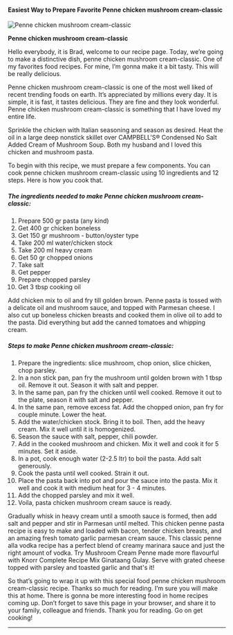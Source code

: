             

#### Easiest Way to Prepare Favorite Penne chicken mushroom cream-classic

![Penne chicken mushroom cream-classic](https://img-global.cpcdn.com/recipes/a01dff2be4bab779/751x532cq70/penne-chicken-mushroom-cream-classic-recipe-main-photo.jpg)

**Penne chicken mushroom cream-classic**

Hello everybody, it is Brad, welcome to our recipe page. Today, we’re going to make a distinctive dish, penne chicken mushroom cream-classic. One of my favorites food recipes. For mine, I’m gonna make it a bit tasty. This will be really delicious.

Penne chicken mushroom cream-classic is one of the most well liked of recent trending foods on earth. It’s appreciated by millions every day. It is simple, it is fast, it tastes delicious. They are fine and they look wonderful. Penne chicken mushroom cream-classic is something that I have loved my entire life.

Sprinkle the chicken with Italian seasoning and season as desired. Heat the oil in a large deep nonstick skillet over CAMPBELL'S® Condensed No Salt Added Cream of Mushroom Soup. Both my husband and I loved this chicken and mushroom pasta.

To begin with this recipe, we must prepare a few components. You can cook penne chicken mushroom cream-classic using 10 ingredients and 12 steps. Here is how you cook that.

##### The ingredients needed to make Penne chicken mushroom cream-classic:

1.  Prepare 500 gr pasta (any kind)
2.  Get 400 gr chicken boneless
3.  Get 150 gr mushroom - button/oyster type
4.  Take 200 ml water/chicken stock
5.  Take 200 ml heavy cream
6.  Get 50 gr chopped onions
7.  Take salt
8.  Get pepper
9.  Prepare chopped parsley
10.  Get 3 tbsp cooking oil

Add chicken mix to oil and fry till golden brown. Penne pasta is tossed with a delicate oil and mushroom sauce, and topped with Parmesan cheese. I also cut up boneless chicken breasts and cooked them in olive oil to add to the pasta. Did everything but add the canned tomatoes and whipping cream.

##### Steps to make Penne chicken mushroom cream-classic:

1.  Prepare the ingredients: slice mushroom, chop onion, slice chicken, chop parsley.
2.  In a non stick pan, pan fry the mushroom until golden brown with 1 tbsp oil. Remove it out. Season it with salt and pepper.
3.  In the same pan, pan fry the chicken until well cooked. Remove it out to the plate, season it with salt and pepper.
4.  In the same pan, remove excess fat. Add the chopped onion, pan fry for couple minute. Lower the heat.
5.  Add the water/chicken stock. Bring it to boil. Then, add the heavy cream. Mix it well until it is homogenized.
6.  Season the sauce with salt, pepper, chili powder.
7.  Add in the cooked mushroom and chicken. Mix it well and cook it for 5 minutes. Set it aside.
8.  In a pot, cook enough water (2-2.5 ltr) to boil the pasta. Add salt generously.
9.  Cook the pasta until well cooked. Strain it out.
10.  Place the pasta back into pot and pour the sauce into the pasta. Mix it well and cook it with medium heat for 3 - 4 minutes.
11.  Add the chopped parsley and mix it well.
12.  Voila, pasta chicken mushroom cream sauce is ready.

Gradually whisk in heavy cream until a smooth sauce is formed, then add salt and pepper and stir in Parmesan until melted. This chicken penne pasta recipe is easy to make and loaded with bacon, tender chicken breasts, and an amazing fresh tomato garlic parmesan cream sauce. This classic penne alla vodka recipe has a perfect blend of creamy marinara sauce and just the right amount of vodka. Try Mushroom Cream Penne made more flavourful with Knorr Complete Recipe Mix Ginataang Gulay. Serve with grated cheese topped with parsley and toasted garlic and that's it!

So that’s going to wrap it up with this special food penne chicken mushroom cream-classic recipe. Thanks so much for reading. I’m sure you will make this at home. There is gonna be more interesting food in home recipes coming up. Don’t forget to save this page in your browser, and share it to your family, colleague and friends. Thank you for reading. Go on get cooking!

* * *